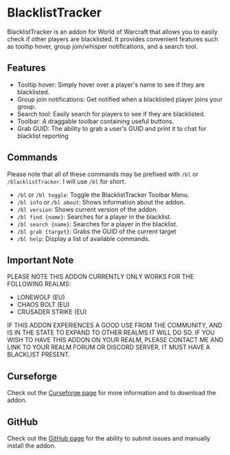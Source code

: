# BlacklistTracker

BlacklistTracker is an addon for World of Warcraft that allows you to easily check if other players are blacklisted. It provides convenient features such as tooltip hover, group join/whisper notifications, and a search tool.

## Features

- Tooltip hover: Simply hover over a player's name to see if they are blacklisted.
- Group join notifications: Get notified when a blacklisted player joins your group.
- Search tool: Easily search for players to see if they are blacklisted.
- Toolbar: A draggable toolbar containing useful buttons.
- Grab GUID: The ability to grab a user's GUID and print it to chat for blacklist reporting

## Commands

Please note that all of these commands may be prefixed with `/bl` or `/blacklistTracker`. I will use `/bl` for short.

- `/bl` or `/bl toggle`: Toggle the BlacklistTracker Toolbar Menu.
- `/bl info` or `/bl about`: Shows information about the addon.
- `/bl version`: Shows current version of the addon.
- `/bl find {name}`: Searches for a player in the blacklist.
- `/bl search {name}`: Searches for a player in the blacklist.
- `/bl grab {target}`: Grabs the GUID of the current target
- `/bl help`: Display a list of available commands.

## Important Note

PLEASE NOTE THIS ADDON CURRENTLY ONLY WORKS FOR THE FOLLOWING REALMS:

- LONEWOLF (EU)
- CHAOS BOLT (EU)
- CRUSADER STRIKE (EU)

IF THIS ADDON EXPERIENCES A GOOD USE FROM THE COMMUNITY, AND IS IN THE STATE TO EXPAND TO OTHER REALMS IT WILL DO SO. IF YOU WISH TO HAVE THIS ADDON ON YOUR REALM, PLEASE CONTACT ME AND LINK TO YOUR REALM FORUM OR DISCORD SERVER. IT MUST HAVE A BLACKLIST PRESENT.

## Curseforge

Check out the [Curseforge page](https://www.curseforge.com/wow/addons/blacklisttracker) for more information and to download the addon.

## GitHub

Check out the [GitHub page](https://github.com/qtPyDev/wow_BlacklistTracker) for the ability to submit issues and manually install the addon.
